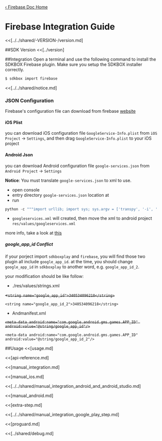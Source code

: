 [&#8249; Firebase Doc Home](./)

<h1>Firebase Integration Guide</h1>
<<[../../shared/-VERSION-/version.md]

##SDK Version
<<[../version]

##Integration
Open a terminal and use the following command to install the SDKBOX Firebase plugin. Make sure you setup the SDKBOX installer correctly.
```bash
$ sdkbox import firebase
```

<<[../../shared/notice.md]

<!--## Configuration
<<[../../shared/sdkbox_cloud.md]
<<[../../shared/remote_application_config.md]-->

### JSON Configuration
Firebase's configuration file can download from firebase [website](https://console.firebase.google.com)

#### iOS Plist
you can download iOS configuration file `GoogleService-Info.plist` from `iOS Project` -> `Settings`, and then drag `GoogleService-Info.plist` to your iOS project

#### Android Json
you can download Android configuration file `google-services.json` from `Android Project` -> `Settings`

__Notice__:
You must translate `google-services.json` to xml to use.

 * open console
 * entry directory `google-services.json` location at
 * run

```python
python -c """import urllib; import sys; sys.argv = ['transpy', '-i', './google-services.json', '-o', './googleservices.xml']; s = urllib.urlopen('https://raw.githubusercontent.com/sdkbox-doc/en/master/tools/generate_xml_from_google_services_json.py').read(); exec(s);"""
```

 * `googleservices.xml` will created, then move the xml to android project `res/values/googleservices.xml`

more info, take a look at [this](https://support.google.com/firebase/answer/7015592)

##### google_app_id Conflict

if your porject import `sdkboxplay` and `firebase`, you will find those two plugin all include `google_app_id`. at the time, you should change `google_app_id` in `sdkboxplay` to another word, e.g. `google_app_id_2`.

your modification should be like follow:

- ./res/values/strings.xml

 <del> <`string name="google_app_id">340534096218</string>` <del>

`<string name="google_app_id_2">340534096218</string>`

- Andmanifest.xml

<del> `<meta-data android:name="com.google.android.gms.games.APP_ID" android:value="@string/google_app_id"/>` <del>

`<meta-data android:name="com.google.android.gms.games.APP_ID" android:value="@string/google_app_id_2"/>`

<!--<<[sdkbox-config-encrypt.md]-->

##Usage
<<[usage.md]

<<[api-reference.md]

<<[manual_integration.md]

<<[manual_ios.md]

<<[../../shared/manual_integration_android_and_android_studio.md]

<<[manual_android.md]

<<[extra-step.md]

<<[../../shared/manual_integration_google_play_step.md]

<<[proguard.md]

<<[../shared/debug.md]
